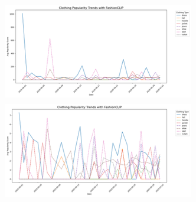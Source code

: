 ![Bayesian Impact](Sentiment%20-%20Trend%20Bayesian.png)

![Time Decay Impact](Sentiment%20-%20Trend%20Time%20Decay.png)